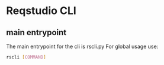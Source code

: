 # Reqstudio CLI

## main entrypoint
The main entrypoint for the cli is rscli.py
For global usage use:

```bash
rscli [COMMAND]
```


